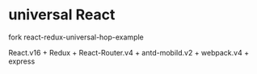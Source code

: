 # universal React

fork react-redux-universal-hop-example

React.v16 + Redux + React-Router.v4 + antd-mobild.v2 + webpack.v4 + express


